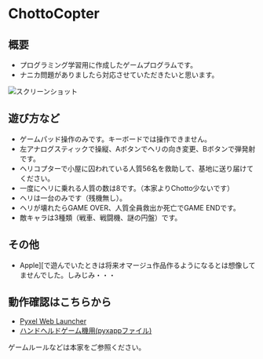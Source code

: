 # ChottoCopter

## 概要
- プログラミング学習用に作成したゲームプログラムです。
- ナニカ問題がありましたら対応させていただきたいと思います。

![スクリーンショット](https://cdn-ak.f.st-hatena.com/images/fotolife/H/Hiesuke/20240521/20240521230308.png)

## 遊び方など
- ゲームパッド操作のみです。キーボードでは操作できません。
- 左アナログスティックで操縦、Aボタンでヘリの向き変更、Bボタンで弾発射です。
- ヘリコプターで小屋に囚われている人質56名を救助して、基地に送り届けてください。
- 一度にヘリに乗れる人質の数は8です。（本家よりChotto少ないです）
- ヘリは一台のみです（残機無し）。
- ヘリが壊れたらGAME OVER、人質全員救出か死亡でGAME ENDです。
- 敵キャラは3種類（戦車、戦闘機、謎の円盤）です。

## その他
- Apple][で遊んでいたときは将来オマージュ作品作るようになるとは想像してませんでした。しみじみ・・・

## 動作確認はこちらから
- [Pyxel Web Launcher]([https://kitao.github.io/pyxel/wasm/launcher/?run=Hiekichi.ChottoCopter.ChottoCopter240])
- [ハンドヘルドゲーム機用(pyxappファイル)](https://github.com/Hiekichi/ChottoCopter/blob/main/ChottoCopter.pyxapp)

ゲームルールなどは本家をご参照ください。

